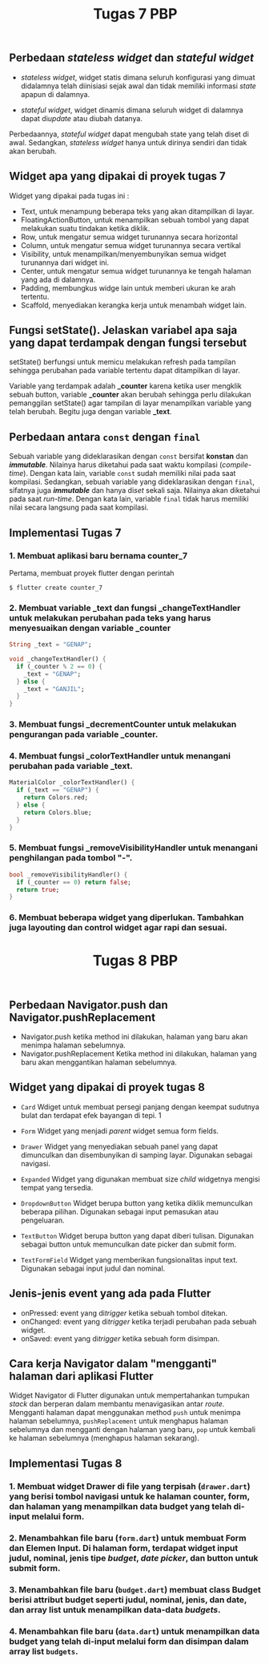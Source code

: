 <div align="center" style="padding-bottom: 10px">
<h1>Tugas 7 PBP</h1>
</div>

## Perbedaan _stateless widget_ dan _stateful widget_

- _stateless widget_, widget statis dimana seluruh konfigurasi yang dimuat didalamnya telah diinisiasi sejak awal dan tidak memiliki informasi _state_ apapun di dalamnya.

- _stateful widget_, widget dinamis dimana seluruh widget di dalamnya dapat di*update* atau diubah datanya.

Perbedaannya, _stateful widget_ dapat mengubah state yang telah diset di awal. Sedangkan, _stateless widget_ hanya untuk dirinya sendiri dan tidak akan berubah.

## Widget apa yang dipakai di proyek tugas 7

Widget yang dipakai pada tugas ini :

- Text, untuk menampung beberapa teks yang akan ditampilkan di layar.
- FloatingActionButton, untuk menampilkan sebuah tombol yang dapat melakukan suatu tindakan ketika diklik.
- Row, untuk mengatur semua widget turunannya secara horizontal
- Column, untuk mengatur semua widget turunannya secara vertikal
- Visibility, untuk menampilkan/menyembunyikan semua widget turunannya dari widget ini.
- Center, untuk mengatur semua widget turunannya ke tengah halaman yang ada di dalamnya.
- Padding, membungkus widge lain untuk memberi ukuran ke arah tertentu.
- Scaffold, menyediakan kerangka kerja untuk menambah widget lain.

## Fungsi setState(). Jelaskan variabel apa saja yang dapat terdampak dengan fungsi tersebut

setState() berfungsi untuk memicu melakukan refresh pada tampilan sehingga perubahan pada variable tertentu dapat ditampilkan di layar.

Variable yang terdampak adalah **\_counter** karena ketika user mengklik sebuah button, variable **\_counter** akan berubah sehingga perlu dilakukan pemanggilan setState() agar tampilan di layar menampilkan variable yang telah berubah. Begitu juga dengan variable **\_text**.

## Perbedaan antara `const` dengan `final`

Sebuah variable yang dideklarasikan dengan `const` bersifat **konstan** dan **_immutable_**. Nilainya harus diketahui pada saat waktu kompilasi (_compile-time_). Dengan kata lain, variable `const` sudah memiliki nilai pada saat kompilasi. Sedangkan, sebuah variable yang dideklarasikan dengan `final`, sifatnya juga **_immutable_** dan hanya di*set* sekali saja. Nilainya akan diketahui pada saat _run-time_. Dengan kata lain, variable `final` tidak harus memiliki nilai secara langsung pada saat kompilasi.

## Implementasi Tugas 7

### **1.** Membuat aplikasi baru bernama **counter_7**

Pertama, membuat proyek flutter dengan perintah

```shell
$ flutter create counter_7
```

### **2.** Membuat variable **\_text** dan fungsi **\_changeTextHandler** untuk melakukan perubahan pada teks yang harus menyesuaikan dengan variable **\_counter**

```dart
String _text = "GENAP";

void _changeTextHandler() {
  if (_counter % 2 == 0) {
    _text = "GENAP";
  } else {
    _text = "GANJIL";
  }
}
```

### **3.** Membuat fungsi **\_decrementCounter** untuk melakukan pengurangan pada variable **\_counter**.

### **4.** Membuat fungsi **\_colorTextHandler** untuk menangani perubahan pada variable **\_text**.

```dart
MaterialColor _colorTextHandler() {
  if (_text == "GENAP") {
    return Colors.red;
  } else {
    return Colors.blue;
  }
}
```

### **5.** Membuat fungsi **\_removeVisibilityHandler** untuk menangani penghilangan pada tombol "-".

```dart
bool _removeVisibilityHandler() {
  if (_counter == 0) return false;
  return true;
}
```

### **6.** Membuat beberapa widget yang diperlukan. Tambahkan juga layouting dan control widget agar rapi dan sesuai.

<div align="center" style="padding-bottom: 10px">
<h1>Tugas 8 PBP</h1>
</div>

## Perbedaan Navigator.push dan Navigator.pushReplacement

- Navigator.push
  ketika method ini dilakukan, halaman yang baru akan menimpa halaman sebelumnya.
- Navigator.pushReplacement
  Ketika method ini dilakukan, halaman yang baru akan menggantikan halaman sebelumnya.

## Widget yang dipakai di proyek tugas 8

- `Card` Wdiget untuk membuat persegi panjang dengan keempat sudutnya bulat dan terdapat efek bayangan di tepi.
  1
- `Form` Widget yang menjadi _parent_ widget semua form fields.

- `Drawer` Widget yang menyediakan sebuah panel yang dapat dimunculkan dan disembunyikan di samping layar. Digunakan sebagai navigasi.

- `Expanded` Widget yang digunakan membuat size _child_ widgetnya mengisi tempat yang tersedia.

- `DropdownButton` Widget berupa button yang ketika diklik memunculkan beberapa pilihan. Digunakan sebagai input pemasukan atau pengeluaran.

- `TextButton` Widget berupa button yang dapat diberi tulisan. Digunakan sebagai button untuk memunculkan date picker dan submit form.

- `TextFormField` Widget yang memberikan fungsionalitas input text. Digunakan sebagai input judul dan nominal.

## Jenis-jenis event yang ada pada Flutter

- onPressed: event yang di*trigger* ketika sebuah tombol ditekan.
- onChanged: event yang di*trigger* ketika terjadi perubahan pada sebuah widget.
- onSaved: event yang di*trigger* ketika sebuah form disimpan.

## Cara kerja Navigator dalam "mengganti" halaman dari aplikasi Flutter

Widget Navigator di Flutter digunakan untuk mempertahankan tumpukan _stack_ dan berperan dalam membantu menavigasikan antar _route_. Mengganti halaman dapat menggunakan method `push` untuk menimpa halaman sebelumnya, `pushReplacement` untuk menghapus halaman sebelumnya dan mengganti dengan halaman yang baru, `pop` untuk kembali ke halaman sebelumnya (menghapus halaman sekarang).

## Implementasi Tugas 8

### **1.** Membuat widget Drawer di file yang terpisah (`drawer.dart`) yang berisi tombol navigasi untuk ke halaman counter, form, dan halaman yang menampilkan data budget yang telah di-input melalui form.

### **2.** Menambahkan file baru (`form.dart`) untuk membuat Form dan Elemen Input. Di halaman form, terdapat widget input judul, nominal, jenis tipe _budget_, _date picker_, dan button untuk submit form.

### **3.** Menambahkan file baru (`budget.dart`) membuat class **Budget** berisi attribut budget seperti judul, nominal, jenis, dan date, dan array list untuk menampilkan data-data _budgets_.

### **4.** Menambahkan file baru (`data.dart`) untuk menampilkan data budget yang telah di-input melalui form dan disimpan dalam array list `budgets`.
